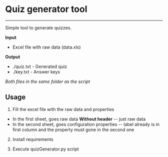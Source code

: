 # Quiz generator tool
---
Simple tool to generate quizzes.

**Input**
- Excel file with raw data (data.xls)

**Output**
- ./quiz.txt - Generated quiz
- ./key.txt - Answer keys

*Both files in the same folder as the script*

## Usage
1. Fill the excel file with the raw data and properties
  - In the first sheet, goes raw data **Without header** -- just raw data
  - In the second sheet, goes configuration properties -- label already is
  in first column and the property must gone in the second one

2. Install requirements

3. Execute quizGenerator.py script
